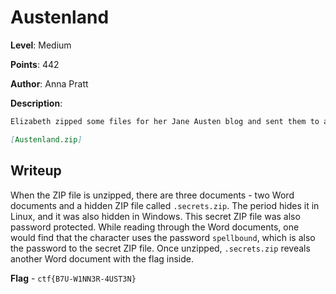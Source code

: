 # Austenland
**Level**: Medium

**Points**: 442

**Author**: Anna Pratt

**Description**:
```markdown
Elizabeth zipped some files for her Jane Austen blog and sent them to a friend. A flag was hidden along the way, can you find it?

[Austenland.zip]
```

## Writeup
When the ZIP file is unzipped, there are three documents - two Word documents and a hidden ZIP file called `.secrets.zip`. The period hides it in Linux, and it was also hidden in Windows. This secret ZIP file was also password protected. While reading through the Word documents, one would find that the character uses the password `spellbound`, which is also the password to the secret ZIP file. Once unzipped, `.secrets.zip` reveals another Word document with the flag inside.

**Flag** - `ctf{B7U-W1NN3R-4UST3N}`